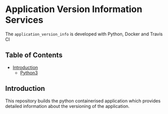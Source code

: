 # Application Version Information Services
  The `application_version_info` is developed with Python, Docker and Travis CI

## Table of Contents
  - [Introduction](#introduction)
    - [Python3](#python3)

## Introduction

This repository builds the python containerised application which provides detailed information about the versioning of the application.